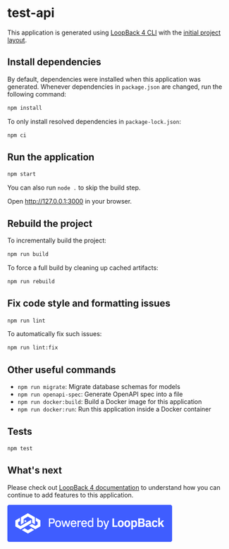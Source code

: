 # test-api

This application is generated using [LoopBack 4 CLI](https://loopback.io/doc/en/lb4/Command-line-interface.html) with the
[initial project layout](https://loopback.io/doc/en/lb4/Loopback-application-layout.html).

## Install dependencies

By default, dependencies were installed when this application was generated.
Whenever dependencies in `package.json` are changed, run the following command:

```sh
npm install
```

To only install resolved dependencies in `package-lock.json`:

```sh
npm ci
```

## Run the application

```sh
npm start
```

You can also run `node .` to skip the build step.

Open http://127.0.0.1:3000 in your browser.

## Rebuild the project

To incrementally build the project:

```sh
npm run build
```

To force a full build by cleaning up cached artifacts:

```sh
npm run rebuild
```

## Fix code style and formatting issues

```sh
npm run lint
```

To automatically fix such issues:

```sh
npm run lint:fix
```

## Other useful commands

- `npm run migrate`: Migrate database schemas for models
- `npm run openapi-spec`: Generate OpenAPI spec into a file
- `npm run docker:build`: Build a Docker image for this application
- `npm run docker:run`: Run this application inside a Docker container

## Tests

```sh
npm test
```

## What's next

Please check out [LoopBack 4 documentation](https://loopback.io/doc/en/lb4/) to
understand how you can continue to add features to this application.

[![LoopBack](https://github.com/loopbackio/loopback-next/raw/master/docs/site/imgs/branding/Powered-by-LoopBack-Badge-(blue)-@2x.png)](http://loopback.io/)
